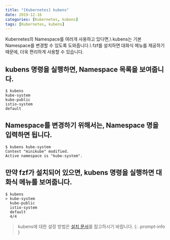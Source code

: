 ```yaml
---
title: "[Kubernetes] kubens"
date: 2019-12-16
categories: [Kubernetes, kubens]
tags: [Kubernetes, kubens]
---
```


Kubernetes의 Namespace를 여러개 사용하고 있다면,\\
kubens는 기본 Namespace를 변경할 수 있도록 도와줍니다.\\
fzf를 설치하면 대화식 메뉴를 제공하기 때문에, 더욱 편리하게 사용할 수 있습니다.

## kubens 명령을 실행하면, Namespace 목록을 보여줍니다.
```terminal
$ kubens
kube-system
kube-public
istio-system
default
```

## Namespace를 변경하기 위해서는, Namespace 명을 입력하면 됩니다.
```terminal
$ kubens kube-system
Context "minikube" modified.
Active namespace is "kube-system".
```

## 만약 fzf가 설치되어 있으면, kubens 명령을 실행하면 대화식 메뉴를 보여줍니다.
```terminal
$ kubens
> kube-system
  kube-public
  istio-system
  default
  4/4
```

> kubens에 대한 설정 방법은 [설치 문서](https://github.com/ahmetb/kubectl-aliases)를 참고하시기 바랍니다.
{: .prompt-info }